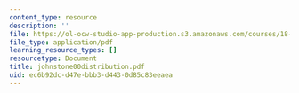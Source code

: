 ```yaml
---
content_type: resource
description: ''
file: https://ol-ocw-studio-app-production.s3.amazonaws.com/courses/18-996-random-matrix-theory-and-its-applications-spring-2004/ec6b92dcd47ebbb3d4430d85c83eeaea_johnstone00distribution.pdf
file_type: application/pdf
learning_resource_types: []
resourcetype: Document
title: johnstone00distribution.pdf
uid: ec6b92dc-d47e-bbb3-d443-0d85c83eeaea
---
```

